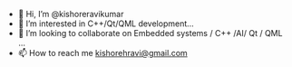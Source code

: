 - 👋 Hi, I’m @kishoreravikumar
- 👀 I’m interested in C++/Qt/QML development...
- 💞️ I’m looking to collaborate on Embedded systems / C++ /AI/ Qt / QML ...
- 📫 How to reach me kishorehravi@gmail.com

<!---
kishoreravikumar/kishoreravikumar is a ✨ special ✨ repository because its `README.md` (this file) appears on your GitHub profile.
You can click the Preview link to take a look at your changes.
--->
